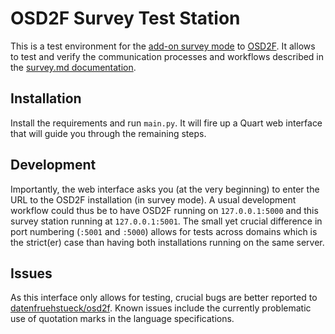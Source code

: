 # OSD2F Survey Test Station

This is a test environment for the [add-on survey mode](https://github.com/datenfruehstueck/osd2f/) to [OSD2F](https://github.com/uvacw/osd2f). It allows to test and verify the communication processes and workflows described in the [survey.md documentation](https://github.com/datenfruehstueck/osd2f/blob/main/docs/survey.md).

## Installation

Install the requirements and run `main.py`. It will fire up a Quart web interface that will guide you through the remaining steps.  

## Development

Importantly, the web interface asks you (at the very beginning) to enter the URL to the OSD2F installation (in survey mode). A usual development workflow could thus be to have OSD2F running on `127.0.0.1:5000` and this survey station running at `127.0.0.1:5001`. The small yet crucial difference in port numbering (`:5001` and `:5000`) allows for tests across domains which is the strict(er) case than having both installations running on the same server.

## Issues

As this interface only allows for testing, crucial bugs are better reported to [datenfruehstueck/osd2f](https://github.com/datenfruehstueck/osd2f/). Known issues include the currently problematic use of quotation marks in the language specifications.
